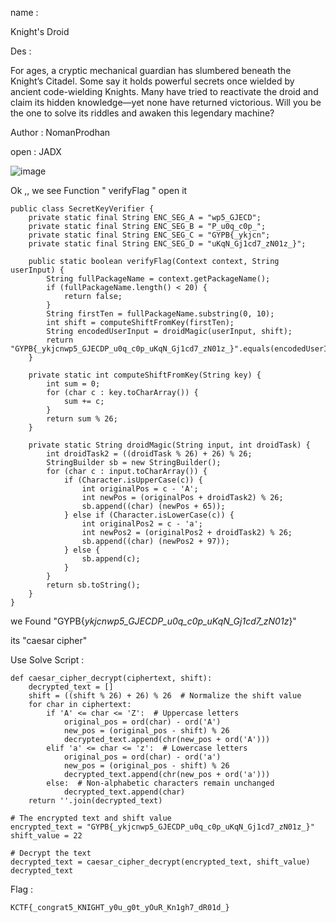 name : 

Knight's Droid

Des : 

For ages, a cryptic mechanical guardian has slumbered beneath the Knight’s Citadel. Some say it holds powerful secrets once wielded by ancient code-wielding Knights. Many have tried to reactivate the droid and claim its hidden knowledge—yet none have returned victorious. Will you be the one to solve its riddles and awaken this legendary machine?


Author : 
NomanProdhan




open : JADX 

![image](https://github.com/user-attachments/assets/050c31e2-03d9-421a-9344-44e804d817c6)


Ok ,, we see Function " verifyFlag " open it 

```
public class SecretKeyVerifier {
    private static final String ENC_SEG_A = "wp5_GJECD";
    private static final String ENC_SEG_B = "P_u0q_c0p_";
    private static final String ENC_SEG_C = "GYPB{_ykjcn";
    private static final String ENC_SEG_D = "uKqN_Gj1cd7_zN01z_}";

    public static boolean verifyFlag(Context context, String userInput) {
        String fullPackageName = context.getPackageName();
        if (fullPackageName.length() < 20) {
            return false;
        }
        String firstTen = fullPackageName.substring(0, 10);
        int shift = computeShiftFromKey(firstTen);
        String encodedUserInput = droidMagic(userInput, shift);
        return "GYPB{_ykjcnwp5_GJECDP_u0q_c0p_uKqN_Gj1cd7_zN01z_}".equals(encodedUserInput);
    }

    private static int computeShiftFromKey(String key) {
        int sum = 0;
        for (char c : key.toCharArray()) {
            sum += c;
        }
        return sum % 26;
    }

    private static String droidMagic(String input, int droidTask) {
        int droidTask2 = ((droidTask % 26) + 26) % 26;
        StringBuilder sb = new StringBuilder();
        for (char c : input.toCharArray()) {
            if (Character.isUpperCase(c)) {
                int originalPos = c - 'A';
                int newPos = (originalPos + droidTask2) % 26;
                sb.append((char) (newPos + 65));
            } else if (Character.isLowerCase(c)) {
                int originalPos2 = c - 'a';
                int newPos2 = (originalPos2 + droidTask2) % 26;
                sb.append((char) (newPos2 + 97));
            } else {
                sb.append(c);
            }
        }
        return sb.toString();
    }
}
```


we Found "GYPB{_ykjcnwp5_GJECDP_u0q_c0p_uKqN_Gj1cd7_zN01z_}"

its "caesar cipher"

Use Solve Script : 

```
def caesar_cipher_decrypt(ciphertext, shift):
    decrypted_text = []
    shift = ((shift % 26) + 26) % 26  # Normalize the shift value
    for char in ciphertext:
        if 'A' <= char <= 'Z':  # Uppercase letters
            original_pos = ord(char) - ord('A')
            new_pos = (original_pos - shift) % 26
            decrypted_text.append(chr(new_pos + ord('A')))
        elif 'a' <= char <= 'z':  # Lowercase letters
            original_pos = ord(char) - ord('a')
            new_pos = (original_pos - shift) % 26
            decrypted_text.append(chr(new_pos + ord('a')))
        else:  # Non-alphabetic characters remain unchanged
            decrypted_text.append(char)
    return ''.join(decrypted_text)

# The encrypted text and shift value
encrypted_text = "GYPB{_ykjcnwp5_GJECDP_u0q_c0p_uKqN_Gj1cd7_zN01z_}"
shift_value = 22

# Decrypt the text
decrypted_text = caesar_cipher_decrypt(encrypted_text, shift_value)
decrypted_text

```

Flag :

```
KCTF{_congrat5_KNIGHT_y0u_g0t_yOuR_Kn1gh7_dR01d_}
```
